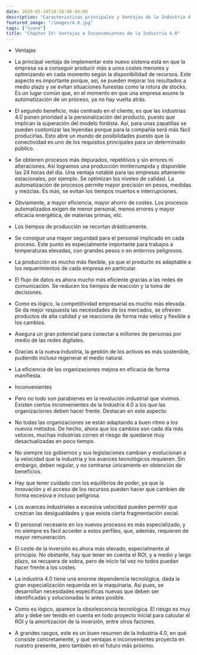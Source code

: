 ```yaml
---
date: 2020-05-10T10:58:08-04:00
description: "Caracteristicas principales y Ventajas de la Industria 4.0"
featured_image: "/images/4.0.jpg"
tags: ["scene"]
title: "Chapter IV: Ventajas e Inconvemientes de la Industria 4.0"
---
```


- Ventajas

- La principal ventaja de implementar este nuevo sistema está en que la empresa va a conseguir producir más a unos costes menores y optimizando en cada momento según la disponibilidad de recursos. Este aspecto es importante porque, así, se pueden mejorar los resultados a medio plazo y se evitan situaciones funestas como la rotura de stocks. Es un lugar común que, en el momento en que una empresa asume la automatización de un proceso, ya no hay vuelta atrás.

- El segundo beneficio, más centrado en el cliente, es que las industrias 4.0 ponen prioridad a la personalización del producto, puesto que implican la superación del modelo fordista. Así, para unas zapatillas se pueden customizar las leyendas porque para la compañía será más fácil producirlas. Esto abre un mundo de posibilidades puesto que la conectividad es uno de los requisitos principales para un determinado público.

- Se obtienen procesos más depurados, repetitivos y sin errores ni alteraciones. Así logramos una producción ininterrumpida y disponible las 24 horas del día. Una ventaja notable para las empresas altamente estacionales, por ejemplo.
Se optimizan los niveles de calidad. La automatización de procesos permite mayor precisión en pesos, medidas y mezclas. Es más, se evitan los tiempos muertos e interrupciones.

- Obviamente, a mayor eficiencia, mayor ahorro de costes. Los procesos automatizados exigen de menor personal, menos errores y mayor eficacia energética, de materias primas, etc.

- Los tiempos de producción se recortan drásticamente.
- Se consigue una mayor seguridad para el personal implicado en cada proceso. Este punto es especialmente importante para trabajos a temperaturas elevadas, con grandes pesos o en entornos peligrosos.

- La producción es mucho más flexible, ya que el producto es adaptable a los requerimientos de cada empresa en particular.

- El flujo de datos es ahora mucho más eficiente gracias a las redes de comunicación. Se reducen los tiempos de reacción y la toma de decisiones.

- Como es lógico, la competitividad empresarial es mucho más elevada. Se da mejor respuesta las necesidades de los mercados, se ofrecen productos de alta calidad y se reacciona de forma más veloz y flexible a los cambios.
- Asegura un gran potencial para conectar a millones de personas por medio de las redes digitales.

- Gracias a la nueva industria, la gestión de los activos es más sostenible, pudiendo incluso regenerar el medio natural.

- La eficiencia de las organizaciones mejora en eficacia de forma manifiesta.



- Inconvenientes

- Pero no todo son parabienes en la revolución industrial que vivimos. Existen ciertos inconvenientes de la Industria 4.0 a los que las organizaciones deben hacer frente. Destacan en este aspecto:

- No todas las organizaciones se están adaptando a buen ritmo a los nuevos métodos. De hecho, ahora que los cambios son cada día más veloces, muchas industrias corren el riesgo de quedarse muy desactualizadas en poco tiempo.

- No siempre los gobiernos y sus legislaciones cambian y evolucionan a la velocidad que la industria y los avances tecnológicos requieren. Sin embargo, deben regular, y no centrarse únicamente en obtención de beneficios.

- Hay que tener cuidado con los equilibrios de poder, ya que la innovación y el acceso de los recursos pueden hacer que cambien de forma excesiva e incluso peligrosa.

- Los avances industriales a excesiva velocidad pueden permitir que crezcan las desigualdades y que exista cierta fragmentación social.

- El personal necesario en los nuevos procesos es más especializado, y no siempre es fácil acceder a estos perfiles, que, además, requieren de mayor remuneración.

- El coste de la inversión es ahora más elevado, especialmente al principio. No obstante, hay que tener en cuenta el ROI, y a medio y largo plazo, se recupera de sobra, pero de inicio tal vez no todos puedan hacer frente a los costes.

- La industria 4.0 tiene una enorme dependencia tecnológica, dada la gran especialización requerida en la maquinaria. Así pues, se desarrollan necesidades específicas nuevas que deben ser identificadas y solucionadas lo antes posible.

- Como es lógico, aparece la obsolescencia tecnológica. El riesgo es muy alto y debe ser tenido en cuenta en todo proyecto inicial para calcular el ROI y la amortización de la inversión, entre otros factores.

- A grandes rasgos, este es un buen resumen de la Industria 4.0, en qué consiste concretamente, y qué ventajas e inconvenientes proyecta en nuestro presente, pero también en el futuro más próximo.
